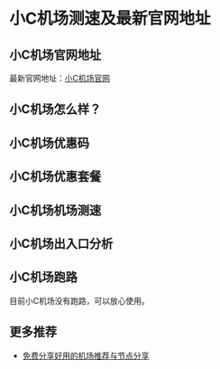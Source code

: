 # 小C机场测速及最新官网地址

## 小C机场官网地址
最新官网地址：[小C机场官网](https://jch.affxc.com/xiaocairport/)

## 小C机场怎么样？


## 小C机场优惠码


## 小C机场优惠套餐


## 小C机场机场测速


## 小C机场出入口分析


## 小C机场跑路
目前小C机场没有跑路，可以放心使用。

## 更多推荐
 - [免费分享好用的机场推荐与节点分享](https://github.com/jichanghub/jichangtuijian)
